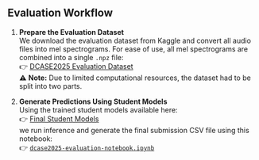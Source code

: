 ## Evaluation Workflow

1. **Prepare the Evaluation Dataset**  
   We download the evaluation dataset from Kaggle and convert all audio files into mel spectrograms. For ease of use, all mel spectrograms are combined into a single `.npz` file:  
   👉 [DCASE2025 Evaluation Dataset](https://www.kaggle.com/datasets/mahdyr/dcase2025-evaluation-dataset )  
   ⚠️ **Note:** Due to limited computational resources, the dataset had to be split into two parts.

2. **Generate Predictions Using Student Models**  
   Using the trained student models available here:  
   👉 [Final Student Models](https://www.kaggle.com/models/mahdyr/dcase2025-task1-models/pyTorch/final_student_models )  
   we run inference and generate the final submission CSV file using this notebook:  
   👉 [`dcase2025-evaluation-notebook.ipynb`](https://www.kaggle.com/code/mahdyr/dcase2025-evaluation-notebook )
